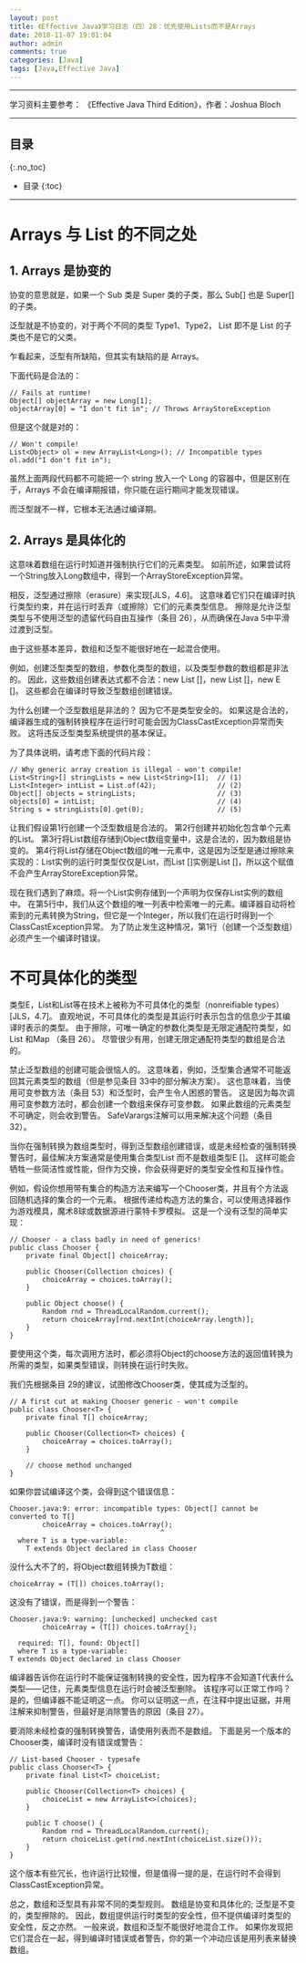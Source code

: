 ```yaml
---
layout: post
title: 《Effective Java》学习日志（四）28：优先使用Lists而不是Arrays
date: 2018-11-07 19:01:04
author: admin
comments: true
categories: [Java]
tags: [Java,Effective Java]
---
```



<!-- more -->

---

学习资料主要参考： 《Effective Java Third Edition》，作者：Joshua Bloch

---

## 目录
{:.no_toc}

* 目录
{:toc}

---

# Arrays 与 List 的不同之处

## 1. Arrays 是协变的

协变的意思就是，如果一个 Sub 类是 Super 类的子类，那么 Sub[] 也是 Super[] 的子类。

泛型就是不协变的，对于两个不同的类型 Type1、Type2， List<Type1> 即不是 List<Type2> 的子类也不是它的父类。

乍看起来，泛型有所缺陷，但其实有缺陷的是 Arrays。

下面代码是合法的：
    
    // Fails at runtime!
    Object[] objectArray = new Long[1];
    objectArray[0] = "I don't fit in"; // Throws ArrayStoreException

但是这个就是对的：

    // Won't compile!
    List<Object> ol = new ArrayList<Long>(); // Incompatible types
    ol.add("I don't fit in");

虽然上面两段代码都不可能把一个 string 放入一个 Long 的容器中，但是区别在于，Arrays 不会在编译期报错，你只能在运行期间才能发现错误。

而泛型就不一样，它根本无法通过编译期。


## 2. Arrays 是具体化的

这意味着数组在运行时知道并强制执行它们的元素类型。 
如前所述，如果尝试将一个String放入Long数组中，得到一个ArrayStoreException异常。 

相反，泛型通过擦除（erasure）来实现[JLS，4.6]。 这意味着它们只在编译时执行类型约束，并在运行时丢弃（或擦除）它们的元素类型信息。 
擦除是允许泛型类型与不使用泛型的遗留代码自由互操作（条目 26），从而确保在Java 5中平滑过渡到泛型。

由于这些基本差异，数组和泛型不能很好地在一起混合使用。 

例如，创建泛型类型的数组，参数化类型的数组，以及类型参数的数组都是非法的。 
因此，这些数组创建表达式都不合法：new List <E> []，new List <String> []，new E []。 
这些都会在编译时导致泛型数组创建错误。

为什么创建一个泛型数组是非法的？ 因为它不是类型安全的。 
如果这是合法的，编译器生成的强制转换程序在运行时可能会因为ClassCastException异常而失败。 
这将违反泛型类型系统提供的基本保证。

为了具体说明，请考虑下面的代码片段：

    // Why generic array creation is illegal - won't compile!
    List<String>[] stringLists = new List<String>[1];  // (1)
    List<Integer> intList = List.of(42);               // (2)
    Object[] objects = stringLists;                    // (3)
    objects[0] = intList;                              // (4)
    String s = stringLists[0].get(0);                  // (5)
    
让我们假设第1行创建一个泛型数组是合法的。
第2行创建并初始化包含单个元素的List<Integer>。
第3行将List<String>数组存储到Object数组变量中，这是合法的，因为数组是协变的。
第4行将List<Integer>存储在Object数组的唯一元素中，这是因为泛型是通过擦除来实现的：List<Integer>实例的运行时类型仅仅是List，而List<String> []实例是List []，所以这个赋值不会产生ArrayStoreException异常。

现在我们遇到了麻烦。将一个List<Integer>实例存储到一个声明为仅保存List<String>实例的数组中。
在第5行中，我们从这个数组的唯一列表中检索唯一的元素。编译器自动将检索到的元素转换为String，但它是一个Integer，所以我们在运行时得到一个ClassCastException异常。
为了防止发生这种情况，第1行（创建一个泛型数组）必须产生一个编译时错误。

# 不可具体化的类型

类型E，List<E>和List<String>等在技术上被称为不可具体化的类型（nonreifiable types）[JLS，4.7]。 
直观地说，不可具体化的类型是其运行时表示包含的信息少于其编译时表示的类型。 
由于擦除，可唯一确定的参数化类型是无限定通配符类型，如List <?>和Map <?, ?>（条目 26）。 
尽管很少有用，创建无限定通配符类型的数组是合法的。

禁止泛型数组的创建可能会很恼人的。 
这意味着，例如，泛型集合通常不可能返回其元素类型的数组（但是参见条目 33中的部分解决方案）。 
这也意味着，当使用可变参数方法（条目 53）和泛型时，会产生令人困惑的警告。 
这是因为每次调用可变参数方法时，都会创建一个数组来保存可变参数。 如果此数组的元素类型不可确定，则会收到警告。 
SafeVarargs注解可以用来解决这个问题（条目 32）。

当你在强制转换为数组类型时，得到泛型数组创建错误，或是未经检查的强制转换警告时，最佳解决方案通常是使用集合类型List <E>而不是数组类型E []。 
这样可能会牺牲一些简洁性或性能，但作为交换，你会获得更好的类型安全性和互操作性。

例如，假设你想用带有集合的构造方法来编写一个Chooser类，并且有个方法返回随机选择的集合的一个元素。 
根据传递给构造方法的集合，可以使用选择器作为游戏模具，魔术8球或数据源进行蒙特卡罗模拟。 这是一个没有泛型的简单实现：

    // Chooser - a class badly in need of generics!
    public class Chooser {
        private final Object[] choiceArray;
    
        public Chooser(Collection choices) {
            choiceArray = choices.toArray();
        }
    
        public Object choose() {
            Random rnd = ThreadLocalRandom.current();
            return choiceArray[rnd.nextInt(choiceArray.length)];
        }
    }
    
要使用这个类，每次调用方法时，都必须将Object的choose方法的返回值转换为所需的类型，如果类型错误，则转换在运行时失败。 

我们先根据条目 29的建议，试图修改Chooser类，使其成为泛型的。

    // A first cut at making Chooser generic - won't compile
    public class Chooser<T> {
        private final T[] choiceArray;
    
        public Chooser(Collection<T> choices) {
            choiceArray = choices.toArray();
        }
    
        // choose method unchanged
    }
    
如果你尝试编译这个类，会得到这个错误信息：

    Chooser.java:9: error: incompatible types: Object[] cannot be
    converted to T[]
            choiceArray = choices.toArray();
                                         ^
      where T is a type-variable:
        T extends Object declared in class Chooser
        
没什么大不了的，将Object数组转换为T数组：

    choiceArray = (T[]) choices.toArray();
    
这没有了错误，而是得到一个警告：

    Chooser.java:9: warning: [unchecked] unchecked cast
            choiceArray = (T[]) choices.toArray();
                                               ^
      required: T[], found: Object[]
      where T is a type-variable:
    T extends Object declared in class Chooser
    
编译器告诉你在运行时不能保证强制转换的安全性，因为程序不会知道T代表什么类型——记住，元素类型信息在运行时会被泛型删除。 
该程序可以正常工作吗？ 是的，但编译器不能证明这一点。 
你可以证明这一点，在注释中提出证据，并用注解来抑制警告，但最好是消除警告的原因（条目 27）。

要消除未经检查的强制转换警告，请使用列表而不是数组。 下面是另一个版本的Chooser类，编译时没有错误或警告：

    // List-based Chooser - typesafe
    public class Chooser<T> {
        private final List<T> choiceList;
    
        public Chooser(Collection<T> choices) {
            choiceList = new ArrayList<>(choices);
        }
    
        public T choose() {
            Random rnd = ThreadLocalRandom.current();
            return choiceList.get(rnd.nextInt(choiceList.size()));
        }
    }
    
这个版本有些冗长，也许运行比较慢，但是值得一提的是，在运行时不会得到ClassCastException异常。

总之，数组和泛型具有非常不同的类型规则。 
数组是协变和具体化的; 泛型是不变的，类型擦除的。 因此，数组提供运行时类型的安全性，但不提供编译时类型的安全性，反之亦然。 
一般来说，数组和泛型不能很好地混合工作。 如果你发现把它们混合在一起，得到编译时错误或者警告，你的第一个冲动应该是用列表来替换数组。

